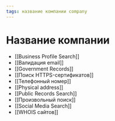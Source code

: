 ```yaml
---
tags: название компании company
---
```


# Название компании

- [[Business Profile Search]]
- [[Валидация email]]
- [[Government Records]]
- [[Поиск HTTPS-сертификатов]]
- [[Телефонный номер]]
- [[Physical address]]
- [[Public Records Search]]
- [[Произвольный поиск]]
- [[Social Media Search]]
- [[WHOIS сайтов]]
